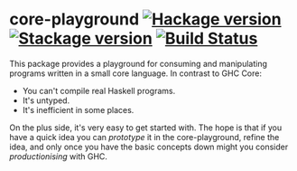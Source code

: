 # core-playground [![Hackage version](https://img.shields.io/hackage/v/core-playground.svg?label=Hackage)](https://hackage.haskell.org/package/core-playground) [![Stackage version](https://www.stackage.org/package/core-playground/badge/lts?label=Stackage)](https://www.stackage.org/package/core-playground) [![Build Status](https://img.shields.io/travis/ndmitchell/core-playground.svg)](https://travis-ci.org/ndmitchell/core-playground)

This package provides a playground for consuming and manipulating programs written
in a small core language. In contrast to GHC Core:

* You can't compile real Haskell programs.
* It's untyped.
* It's inefficient in some places.

On the plus side, it's very easy to get started with. The hope is that if you have a
quick idea you can _prototype_ it in the core-playground, refine the idea, and only once
you have the basic concepts down might you consider _productionising_ with GHC.
